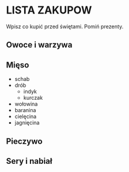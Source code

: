 # LISTA ZAKUPOW

Wpisz co kupić przed świętami. Pomiń prezenty.

## Owoce i warzywa



## Mięso
- schab
- drób
  -  indyk
  -  kurczak
- wołowina
- baranina
- cielęcina
- jagnięcina

## Pieczywo



## Sery i nabiał 



